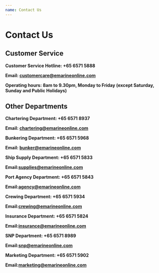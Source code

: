 ```yaml
---
name: Contact Us 
---
```


# Contact Us 

## Customer Service

**Customer Service Hotline: +65 6571 5888**

**Email: [customercare@emarineonline.com](mailto:customercare@emarineonline.com)**

**Operating hours: 8am to 9.30pm, Monday to Friday (except Saturday, Sunday and Public Holidays)**

## Other Departments

**Chartering Department: +65 6571 8937**

**Email: [chartering@emarineonline.com](mailto:chartering@emarineonline.com)**

**Bunkering Department: +65 6571 5968**

**Email: [bunker@emarineonline.com](mailto:bunker@emarineonline.com)**

**Ship Supply Department: +65 6571 5833**

**Email:[supplies@emarineonline.com](mailto:supplies@emarineonline.com)**	

**Port Agency Department: +65 6571 5843**

**Email:[agency@emarineonline.com](mailto:agency@emarineonline.com)**	

**Crewing Department: +65 6571 5934**

**Email:[crewing@emarineonline.com](mailto:crewing@emarineonline.com)**	

**Insurance Department: +65 6571 5824**

**Email:[insurance@emarineonline.com](mailto:insurance@emarineonline.com)**	

**SNP Department: +65 6571 8989**

**Email:[snp@emarineonline.com](mailto:snp@emarineonline.com)**	

**Marketing Department: +65 6571 5902**

**Email:[marketing@emarineonline.com](mailto:marketing@emarineonline.com)**	
